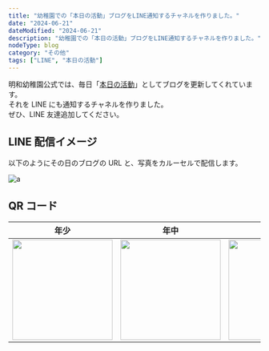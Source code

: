 ```yaml
---
title: "幼稚園での「本日の活動」ブログをLINE通知するチャネルを作りました。"
date: "2024-06-21"
dateModified: "2024-06-21"
description: "幼稚園での「本日の活動」ブログをLINE通知するチャネルを作りました。"
nodeType: blog
category: "その他"
tags: ["LINE", "本日の活動"]
---
```


明和幼稚園公式では、毎日「<a href="https://www.meiwa.ed.jp/life.html" target="_blank">本日の活動</a>」としてブログを更新してくれています。  
それを LINE にも通知するチャネルを作りました。  
ぜひ、LINE 友達追加してください。

## LINE 配信イメージ

以下のようにその日のブログの URL と、写真をカルーセルで配信します。

![a](/gif/lineImage.gif)

## QR コード

|                   年少                   |                   年中                    |                   年長                   |
| :--------------------------------------: | :---------------------------------------: | :--------------------------------------: |
| <img src="/qr/firstYear.webp" width=200> | <img src="/qr/secondYear.webp" width=200> | <img src="/qr/thirdYear.webp" width=200> |
